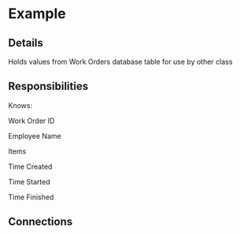 # Example
<!-- Give a small description here -->

## Details

Holds values from Work Orders database table for use by other class

## Responsibilities
Knows:

Work Order ID

Employee Name

Items

Time Created

Time Started

Time Finished

## Connections
<!-- List out the classes this class will interact with -->
